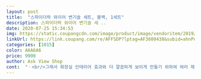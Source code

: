 ```yaml
---
layout: post 
title:  "스파이더락 와이어 변기솔 세트, 블랙, 1세트" 
description: 스파이더락 와이어 변기솔 세 ..
date: 2020-07-25 15:34:53 
img: https://static.coupangcdn.com/image/product/image/vendoritem/2019/04/09/4145408819/229ea775-72e7-43ba-9ee5-9e7fba357197.jpg 
linkUrl: https://link.coupang.com/re/AFFSDP?lptag=AF3600438&subid=ahnPublicAsk&pageKey=160546585&itemId=461002371&vendorItemId=4145408819&traceid=V0-113-1e8c845c34594adb 
categories: [1015] 
color: A6A6A6 
price: 9900 
author: Ask View Shop 
cont:  "ㆍ<br/>그래서 화장실 인테리어 효과와 더 깔끔하게 보이게 만들기 위하여 여러 제품을 찾아보다가 이 제품을 구입하게 되었습니다.<br/> 일단 검은색이라서 더러움이 잘 티가나지 않고요.<br/> 물빠지는 구멍도 있어서 건조하기가 아주 좋습니다.<br/> 또한 바닥에 놓지 않고 걸어놓는 형태라 물이 고여있지 않고 잘 빠지게 한다는 장점이 있습니다.<br/><br/>단점이 좀 있다면 기존 청소솔보다는 조금 작습니다.<br/> 손잡이 역시 짧고요.<br/> 뭐 잡고 오래 청소하는 도구가 아니다 보니 크게 불편하진 않고요.<br/> 인테리어나 공간를 활용하기 위함이라면 이 청소솔을 추천하고 싶네요.<br/><br/>돌리니깐 힘줘도 안떨어지네요<br/>리뷰에 벽에 잘 붙지 않는다 떨어진다라는 평이 많았는데 저는 사자마자 붙혀놓고 일주일 째 사용을 하는데 아주 잘 붙어 있습니다.<br/> 떨어질 생각 전혀 없고요.<br/> 손으로 눌러봐도 아주 접착이 잘 되었다고 느껴집니다.<br/><br/>많이 파세요 쿠팡<br/>맘에 들어요<br/>맨들맨들한 타일에서 잘 붙는것 같아요<br/>물빠징 구멍도 있고<br/>바닥 거치가 아니라서<br/>배송을 집앞이라고 써놨는데 경비실에 두고가서 조금 아쉬웠구요.<br/> 상품 자체는 전체적으로 만족스러운 상품입니다.<br/><br/>변기솔이 굉장히 가벼워서 벽에 잘붙어있을거같아요.<br/><br/>변기수조 옆에 설명서 대로 가운데 눌러 공기빼고<br/>불쾌한데 당장 이걸로 바꾸자고 해야 겠네요<br/>블랙 변기솔 알아보던 중에 내가 원하던 디자인이라 바로 구매했습니다<br/>스파이더락으로 거의다 꾸몄네요^^<br/>안붙는다는 상품평이 좀 있던데 이런류가 보니깐<br/>욕실 리모델링 하면서 이참에 모든용품을 싸악 새로 사는중인데<br/>자주 바꾸게 되더라도 지저분한거 안보이는 블랙 변기솔에<br/>저희집도 까슬한 타일이라 안붙고<br/>집에서 사용하던 변기 청소용 솔이 죽은소에서 구입한 하얀색에 보관하는 것도 하얀색이라 굉장히 화장실을 지저분하게 보이게하고 처오를 하면 솔의 색이 변하여 지저분함이 너무 보였습니다.<br/><br/>품절 잘되던데 입고 알람 신청해놓고 기다렸다 샀어요<br/>헤어드라이기 걸이.<br/>비누걸이.<br/> 변기솔 까지 ㅎ<br/>회사에서는 바닥에 놓는 변기솔이라 물고이는 것도 짱나고<br/>흔하게 파는 화이트 솔은 금방 변색이 오더라고요<br/>" 
---
```

